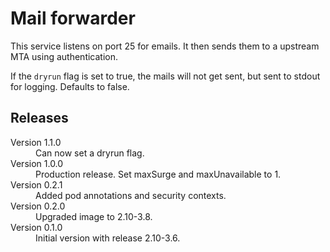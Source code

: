 # Mail forwarder

This service listens on port 25 for emails. It then sends them to a upstream
MTA using authentication.

If the `dryrun` flag is set to true, the mails will not get sent, but sent to stdout
for logging. Defaults to false.

## Releases

<dl>
  <dt>Version 1.1.0</dt>
  <dd>Can now set a dryrun flag.</dd>

  <dt>Version 1.0.0</dt>
  <dd>Production release. Set maxSurge and maxUnavailable to 1.</dd>

  <dt>Version 0.2.1</dt>
  <dd>Added pod annotations and security contexts.</dd>

  <dt>Version 0.2.0</dt>
  <dd>Upgraded image to 2.10-3.8.</dd>

  <dt>Version 0.1.0</dt>
  <dd>Initial version with release 2.10-3.6.</dd>

</dl>

